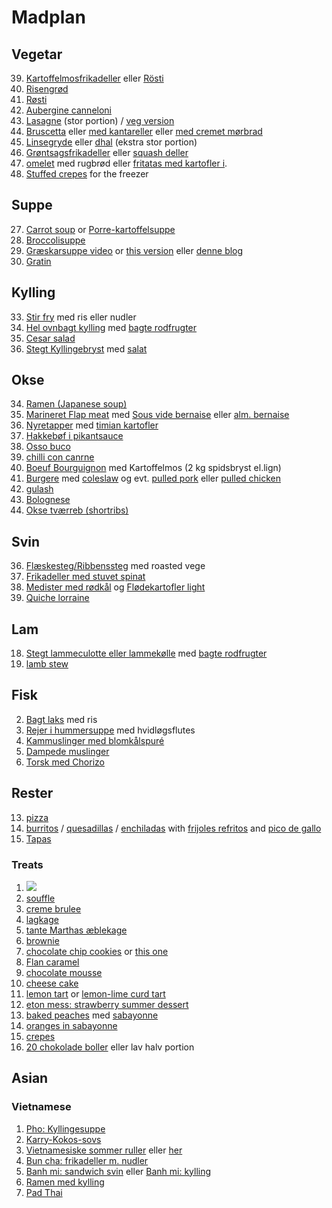 # Madplan
## Vegetar
39. [Kartoffelmosfrikadeller](https://madenimitliv.dk/2017/12/kartoffelfrikadeller/) eller [Rösti](https://hoffgaards.dk/opskrifter/laekre-rosti-med-squash-gulerod/)
37. [Risengrød](recipes.md)
29. [Røsti](https://hoffgaards.dk/opskrifter/laekre-rosti-med-squash-gulerod/)
28. [Aubergine canneloni](https://frederikkewaerens.dk/cannelloni-med-aubergine-aubergineruller-med-ricottafyld/)
10. [Lasagne]() (stor portion) / [veg version](https://www.jamieoliver.com/recipes/vegetables-recipes/aubergine-lasagne/)
12. [Bruscetta](https://twin-food.dk/3-x-bruschetta/) eller [med kantareller](https://baregomad.dk/bruschetta-med-smoerristede-kantareller/) eller [med cremet mørbrad](https://nogetiovnen.dk/moerbrad-a-la-creme-i-ovn-moer-laekker-opskrift/)
8. [Linsegryde](https://mummum.dk/indisk-linsegryde/) eller [dhal](https://muttionline.dk/livretter/daal-dahl-indisk-dhal-med-groensager/) (ekstra stor portion)
3. [Grøntsagsfrikadeller](https://www.louisesmadblog.dk/groentsagsfrikadeller-med-groenne-boenner/) eller [squash deller](https://madenimitliv.dk/2018/07/squashfrikadeller-laekre-vegetarfrikadeller/)
5. [omelet](https://www.bbcgoodfood.com/recipes/ultimate-french-omelette) med rugbrød eller [fritatas med kartofler i](https://youtu.be/iPFoYpgUpY4?t=622).
38. [Stuffed crepes](https://www.youtube.com/watch?v=SvyuzrXwTic&ab_channel=FrenchCookingAcademy) for the freezer
## Suppe
27. [Carrot soup](https://youtu.be/L1TFnkm1TG8?t=211) or [Porre-kartoffelsuppe](https://youtu.be/L1TFnkm1TG8?t=309)
25. [Broccolisuppe](https://www.youtube.com/watch?v=2KR44a_5v_A)
26. [Græskarsuppe video](https://www.youtube.com/watch?v=9ETDaLMBhho&ab_channel=GordonRamsay) or [this version](https://www.youtube.com/watch?v=GALGSMd2bUg&ab_channel=Woolworths) eller [denne blog](https://madenimitliv.dk/2019/12/ovnbagt-graeskarsuppe-bedste-opskrift/)
10. [Gratin](https://www.valdemarsro.dk/blomkaalsgratin/)

## Kylling
33. [Stir fry](https://natashaskitchen.com/chicken-stir-fry-recipe/) med ris eller nudler
16. [Hel ovnbagt kylling](https://www.youtube.com/watch?v=bJeUb8ToRIw) med [bagte rodfrugter]()
7. [Cesar salad](https://www.dr.dk/mad/opskrift/ceasar-salad)
17. [Stegt Kyllingebryst]() med [salat]()
## Okse
34. [Ramen (Japanese soup)](https://www.youtube.com/watch?v=Zg-89wuPfVc)
23. [Marineret Flap meat](https://madensverden.dk/flap-meat/) med [Sous vide bernaise](https://madensverden.dk/sauce-bearnaise-sous-vide/) eller [alm. bernaise](https://thenovicechefblog.com/bearnaise/)
22. [Nyretapper](https://madensverden.dk/nyretapper/) med [timian kartofler](https://madensverden.dk/timiankartofler/)
42. [Hakkebøf i pikantsauce](https://madenimitliv.dk/2019/04/hakkeboeffer-fad-pikant-sauce/)
21. [Osso buco](https://www.valdemarsro.dk/osso-buco/)
14. [chilli con canrne](https://emmamartiny.dk/chili-con-carne/)
1. [Boeuf Bourguignon](https://madsvin.com/boeuf-bourguignon-fransk-nar-det-er-bedst/) med Kartoffelmos (2 kg spidsbryst el.lign)
9. [Burgere](https://www.youtube.com/watch?v=8MsDZ1UQw0g) med [coleslaw](https://www.valdemarsro.dk/coleslaw/) og evt. [pulled pork](recipes.md) eller [pulled chicken](https://gastromand.dk/pulled-chicken/)
20. [gulash](https://www.valdemarsro.dk/gullash/)
32. [Bolognese](https://www.bbcgoodfood.com/recipes/best-spaghetti-bolognese-recipe)
40. [Okse tværreb (shortribs)](https://www.lecreuset.dk/da_DK/braiserede-short-ribs/r0000000000605.html)
## Svin
36. [Flæskesteg/Ribbenssteg](https://www.youtube.com/watch?v=ZlgWCXycjk4&ab_channel=JamieOliver) med roasted vege
6. [Frikadeller med stuvet spinat](https://voresmad.dk/opskrifter/frikadeller-med-stuvet-spinat-boernevenlig-fremgangsmaade#)
4. [Medister med rødkål](https://madenimitliv.dk/2018/09/medister-svoeb-kartoffelbund) og [Flødekartofler light](https://madensverden.dk/floedekartofler-uden-floede/)
30. [Quiche lorraine](https://www.bbc.co.uk/food/recipes/quichelorraine_71987)
## Lam
18. [Stegt lammeculotte eller lammekølle]() med [bagte rodfrugter]()
19. [lamb stew](https://keto-plans.com/2020/05/14/easy-lamb-stew/)
## Fisk
2. [Bagt laks](https://madensverden.dk/laks-med-porrer/) med ris
11. [Rejer i hummersuppe](https://madsvin.com/hummerbisque-skummende-og-flamberet/) med hvidløgsflutes
24. [Kammuslinger med blomkålspuré](https://www.sprinklesandsprouts.com/scallops-cauliflower-mash/)
35. [Dampede muslinger](https://www.alt.dk/mad/opskrift/dampede-muslinger-i-cremet-suppe)
41. [Torsk med Chorizo](https://www.bbcgoodfood.com/recipes/cod-chorizo-stew)

## Rester

13. [pizza]()
15. [burritos](https://www.youtube.com/watch?v=n76noIAaAuY&ab_channel=JoshuaWeissman) / [quesadillas](https://www.youtube.com/watch?v=0TRokMB9AnI&ab_channel=JoshuaWeissman) / [enchiladas](https://www.youtube.com/watch?v=wNQx34RQZtI&ab_channel=HowToBasic) with [frijoles refritos](https://40aprons.com/refried-black-beans/) and [pico de gallo](https://cookieandkate.com/classic-pico-de-gallo-recipe/)
31. [Tapas](https://www.brit.co/tapas-party/)

### Treats
1. [![](https://www.tasteofhome.com/wp-content/uploads/2018/01/exps3775_BHD153762C07_10_2b-5-696x696.jpg)](https://www.tasteofhome.com/recipes/pecan-pie-bars/)
2. [souffle](https://foodtv.dk/video/aeblesouffle/)
3. [creme brulee](http://www.kvalimad.dk/page/creme-brulee/uuid/e4450a7a-4f7c-11e6-aecd-845456c93ac3)
4. [lagkage](http://www.kvalimad.dk/page/alt-om-vanille-aegge-creme/uuid/34d2e84a-4f7c-11e6-8fdc-f8b04083d107)
5. [tante Marthas æblekage](recipes.md)
6. [brownie](https://www.bigoven.com/recipe/brownie-recipie/2408565)
7. [chocolate chip cookies](https://www.youtube.com/watch?v=rEdl2Uetpvo&t=2) or [this one](https://www.youtube.com/watch?v=f-M3JN_7LGU)
8. [Flan caramel](https://www.youtube.com/watch?v=HdufWM8P2rU&ab_channel=Food52)
9. [chocolate mousse](https://tasty.co/recipe/chocolate-mousse)
10. [cheese cake](https://www.youtube.com/watch?v=Ov4u0ARMWKQ)
11. [lemon tart](https://www.belfasttelegraph.co.uk/life/food-drink/recipes/recipe-lemon-tart-28673722.html) or [lemon-lime curd tart](https://www.taste.com.au/recipes/lemon-lime-curd-tarts/4c65e7fe-191a-4659-b8f3-7f7181d054ca)
12. [eton mess: strawberry summer dessert](https://www.bbcgoodfood.com/recipes/eton-mess)
13. [baked peaches](https://www.madabc.dk/6/ferskner-bagt) med [sabayonne](https://www.youtube.com/watch?v=9bQkgCm12mQ)
14. [oranges in sabayonne](https://www.dr.dk/mad/opskrift/grund-sabayonne)
15. [crepes](recipes.md)
16. [20 chokolade boller](https://mummum.dk/chokoladeboller/) eller lav halv portion

## Asian
### Vietnamese
1. [Pho: Kyllingesuppe](https://www.valdemarsro.dk/pho-ga-vietnamesisk-nudelsuppe/)
2. [Karry-Kokos-sovs](http://www.kvalimad.dk/page/vietnamesisk-karry-og-kokos-sovs/uuid/e4bb7ca0-0c10-11e8-9a5e-06944f3d741b)
3. [Vietnamesiske sommer ruller](http://www.kvalimad.dk/page/vietnamesiske-sommerruller/uuid/1c0b4fde-276c-11e8-9a5e-06944f3d741b) eller [her](https://www.valdemarsro.dk/friske-foraarsruller-med-rejer/)
4. [Bun cha: frikadeller m. nudler](https://12tomatoes.com/vietnamese-bun-cha/)
5. [Banh mi: sandwich svin](https://gastromad.dk/banh-mi/) eller [Banh mi: kylling](https://www.valdemarsro.dk/banh-mi-kylling/) 
6. [Ramen med kylling](https://www.valdemarsro.dk/ramen-med-sproed-kylling/)
7. [Pad Thai](https://www.youtube.com/watch?v=mwNhebIQfjE)

